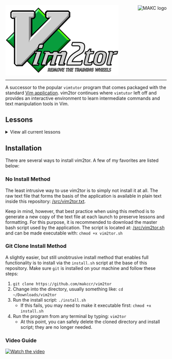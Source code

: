 <a href="https://makc.co">
    <img src="https://makc.co/images/github-header.svg" alt="MAKC logo" title="MAKC" align="right" height="50" />
</a>

<img src="https://raw.githubusercontent.com/makccr/vim2tor/refs/heads/main/src/head-1280px.png" alt="vim2tor logo" title="vim2tor" width="70%" align="center" />

---

A successor to the popular `vimtutor` program that comes packaged with the standard [Vim application](https://www.vim.org/). vim2tor continues where `vimtutor` left off and provides an interactive environment to learn intermediate commands and text manipulation tools in Vim.

## Lessons
<details>
<summary>View all current lessons</summary>

#### Lesson 1.1
CREATING AND SAVING FILES

#### Lesson 1.2
CREATING A NEW FILE

#### Lesson 1.3
FILE EXPLORERS

#### Lesson 1.4
USING MARKS

#### Lesson 1.5
JUMPING TO START OR END OF FILE OR LINE

#### Lesson 1.6
SEARCH IN A VISUAL SELECTION

#### Lesson 1.7
INCREMENT & DECREMENT NUMBERS

#### Lesson 1.8
REPEATING LAST COMMAND-LINE COMMAND

#### Lesson 1.9 
CHANGING CASE QUICKLY

#### Lesson 1.10
REPEAT LAST CHANGE

#### Lesson 1.11
USING THE JUMPS LIST

#### Lesson 1.12
READING EXTERNAL COMMAND OUTPUT

#### Lesson 1.13
COMMAND-LINE WINDOW

#### Lesson 1.14
TEXT OBJECTS IN DEPTH

#### Lesson 1.15
RECORDING MACROS

#### Lesson 1.16
USING EX MODE RANGES

#### Lesson 1.17
MOVING BETWEEN WINDOWS

</details>

## Installation
There are several ways to install vim2tor. A few of my favorites are listed below:

### No Install Method
The least intrusive way to use vim2tor is to simply not install it at all. The raw text file that forms the basis of the application is available in plain text inside this repository: [/src/vim2tor.txt](https://raw.githubusercontent.com/makccr/vim2tor/refs/heads/main/src/vim2tor.txt).

Keep in mind, however, that best practice when using this method is to generate a new copy of the text file at each launch to preserve lessons and formatting. For this purpose, it is recommended to download the master bash script used by the application. The script is located at: [/src/vim2tor.sh](https://raw.githubusercontent.com/makccr/vim2tor/refs/heads/main/src/vim2tor.sh) and can be made executable with: `chmod +x vim2tor.sh`

### Git Clone Install Method
A slightly easier, but still unobtrusive install method that enables full functionality is to install via the `install.sh` script at the base of this repository. Make sure `git` is installed on your machine and follow these steps:

1. `git clone https://github.com/makccr/vim2tor`
2. Change into the directory, usually something like: `cd ~/Downloads/vim2tor`
3. Run the install script: `./install.sh`
    * If this fails, you may need to make it executable first: `chmod +x install.sh`
4. Run the program from any terminal by typing: `vim2tor`
    * At this point, you can safely delete the cloned directory and install script; they are no longer needed.
  
### Video Guide
[![Watch the video](https://img.youtube.com/vi/xjKU4qb4CN4/maxresdefault.jpg)](https://youtu.be/xjKU4qb4CN4)

